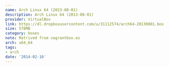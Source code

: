 ```yaml
---
name: Arch Linux 64 (2013-08-01)
description: Arch Linux 64 (2013-08-01)
provider: VirtualBox
link: https://dl.dropboxusercontent.com/u/31112574/arch64-20130801.box
size: 578MB
category: boxes
note: Retrived from vagrantbox.es
arch: x64_64
tags:
- arch
date: '2014-02-16'
---
```

